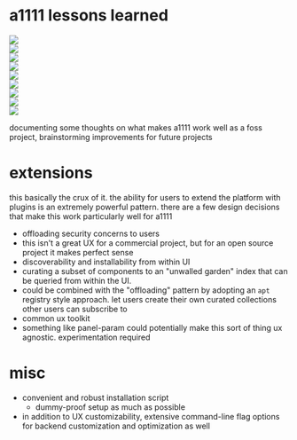 # a1111 lessons learned

![](https://img.shields.io/badge/tag-curation-lightgrey)  
![](https://img.shields.io/badge/tag-apt_registry-lightgrey)  
![](https://img.shields.io/badge/tag-documentation-lightgrey)  
![](https://img.shields.io/badge/tag-discoverability-lightgrey)  
![](https://img.shields.io/badge/tag-tooling-84f8cf)  
![](https://img.shields.io/badge/tag-opensource-lightgrey)  
![](https://img.shields.io/badge/tag-ux-lightgrey)  
![](https://img.shields.io/badge/tag-extensions-lightgrey)  
![](https://img.shields.io/badge/tag-experimental-lightgrey)


documenting some thoughts on what makes a1111 work well as a foss project, brainstorming improvements for future projects

# extensions

this basically the crux of it. the ability for users to extend the platform with plugins is an extremely powerful pattern. there are a few design decisions that make this work particularly well for a1111

* offloading security concerns to users
* this isn't a great UX for a commercial project, but for an open source project it makes perfect sense
* discoverability and installability from within UI
* curating a subset of components to an "unwalled garden" index that can be queried from within the UI.
* could be combined with the "offloading" pattern by adopting an `apt` registry style approach. let users create their own curated collections other users can subscribe to
* common ux toolkit
* something like panel-param could potentially make this sort of thing ux agnostic. experimentation required

# misc

* convenient and robust installation script
  - dummy-proof setup as much as possible
* in addition to UX customizability, extensive command-line flag options for backend customization and optimization as well
